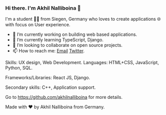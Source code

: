 ### Hi there. I'm Akhil Nalliboina 👋

I'm a student 👨‍💻 from Siegen, Germany who loves to create applications 🌐 with focus on User experience.

- 🔭 I’m currently working on building web based applications.
- 🌱 I’m currently learning TypeScript, Django.
- 👯 I’m looking to collaborate on open source projects.
- 📫 How to reach me: [Email](akhilnalliboina@gmail.com) [Twitter](https://twitter.com/akhilnlb).


Skills: UX design, Web Development.
Languages: HTML+CSS, JavaScript, Python, SQL.

Frameworks/Libraries: React JS, Django.

Secondary skills: C++, Application support.
 
Go to https://github.com/akhilnalliboina for more details.


Made with :heart: by Akhil Nalliboina from Germany.
